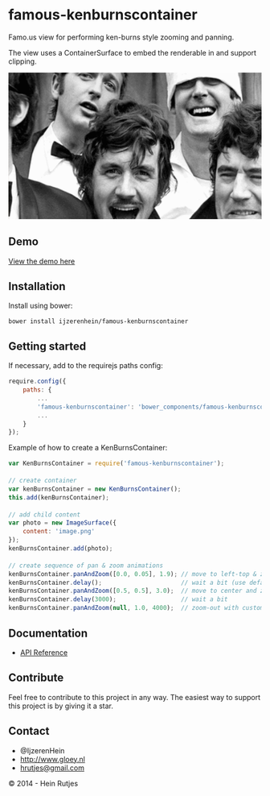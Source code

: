 famous-kenburnscontainer
==========

Famo.us view for performing ken-burns style zooming and panning.

The view uses a ContainerSurface to embed the renderable in and support clipping.

![Screenshot](screenshot.gif)

## Demo

[View the demo here](https://rawgit.com/IjzerenHein/famous-kenburnscontainer/master/examples/demo/index.html)

## Installation

Install using bower:

	bower install ijzerenhein/famous-kenburnscontainer

## Getting started

If necessary, add to the requirejs paths config:

```javascript
require.config({
    paths: {
        ...
        'famous-kenburnscontainer': 'bower_components/famous-kenburnscontainer/KenBurnsContainer',
        ...
    }
});
```

Example of how to create a KenBurnsContainer:

```javascript
var KenBurnsContainer = require('famous-kenburnscontainer');

// create container
var kenBurnsContainer = new KenBurnsContainer();
this.add(kenBurnsContainer);

// add child content
var photo = new ImageSurface({
    content: 'image.png'
});
kenBurnsContainer.add(photo);

// create sequence of pan & zoom animations
kenBurnsContainer.panAndZoom([0.0, 0.05], 1.9); // move to left-top & zoom-in
kenBurnsContainer.delay();                      // wait a bit (use default delay)
kenBurnsContainer.panAndZoom([0.5, 0.5], 3.0);  // move to center and zoom-in further
kenBurnsContainer.delay(3000);					// wait a bit
kenBurnsContainer.panAndZoom(null, 1.0, 4000);  // zoom-out with custom duration
```

## Documentation

- [API Reference](docs/KenBurnsContainer)

## Contribute

Feel free to contribute to this project in any way.
The easiest way to support this project is by giving it a star.

## Contact
- 	@IjzerenHein
- 	http://www.gloey.nl
- 	hrutjes@gmail.com

© 2014 - Hein Rutjes
